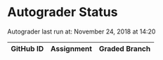 # Autograder Status
Autograder last run at: November 24, 2018 at 14:20

| GitHub ID | Assignment | Graded Branch |
|-----------|------------|---------------|
